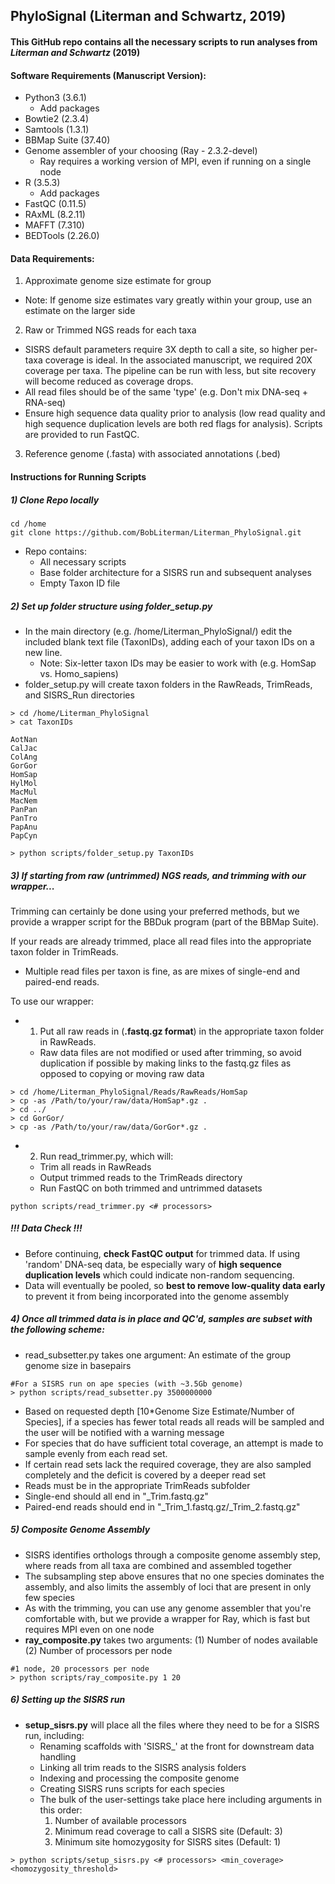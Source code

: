 ## **PhyloSignal (Literman and Schwartz, 2019)**  
#### This GitHub repo contains all the necessary scripts to run analyses from *Literman and Schwartz* (2019)

#### **Software Requirements** (Manuscript Version):
* Python3 (3.6.1)
  * Add packages  
* Bowtie2 (2.3.4)  
* Samtools (1.3.1)  
* BBMap Suite (37.40)  
* Genome assembler of your choosing (Ray - 2.3.2-devel)  
  *  Ray requires a working version of MPI, even if running on a single node
* R (3.5.3)  
  * Add packages  
* FastQC (0.11.5)
* RAxML (8.2.11)
* MAFFT (7.310)
* BEDTools (2.26.0)

#### **Data Requirements:**
1) Approximate genome size estimate for group  
* Note: If genome size estimates vary greatly within your group, use an estimate on the larger side    

2) Raw or Trimmed NGS reads for each taxa  
* SISRS default parameters require 3X depth to call a site, so higher per-taxa coverage is ideal. In the associated manuscript, we required 20X coverage per taxa. The pipeline can be run with less, but site recovery will become  reduced as coverage drops.
* All read files should be of the same 'type' (e.g. Don't mix DNA-seq + RNA-seq)
* Ensure high sequence data quality prior to analysis (low read quality and high sequence duplication levels are both red flags for analysis). Scripts are provided to run FastQC.


3) Reference genome (.fasta) with associated annotations (.bed)

#### **Instructions for Running Scripts**

##### 1) Clone Repo locally
```
cd /home
git clone https://github.com/BobLiterman/Literman_PhyloSignal.git
```
* Repo contains:  
  * All necessary scripts
  * Base folder architecture for a SISRS run and subsequent analyses
  * Empty Taxon ID file

##### 2) Set up folder structure using folder_setup.py
* In the main directory (e.g. /home/Literman_PhyloSignal/) edit the included blank text file (TaxonIDs), adding each of your taxon IDs on a new line.  
  * Note: Six-letter taxon IDs may be easier to work with (e.g. HomSap vs. Homo_sapiens)
* folder_setup.py will create taxon folders in the RawReads, TrimReads, and SISRS_Run directories  

```
> cd /home/Literman_PhyloSignal
> cat TaxonIDs

AotNan
CalJac
ColAng
GorGor
HomSap
HylMol
MacMul
MacNem
PanPan
PanTro
PapAnu
PapCyn

> python scripts/folder_setup.py TaxonIDs
```

##### 3) If starting from raw (untrimmed) NGS reads, and trimming with our wrapper...  
Trimming can certainly be done using your preferred methods, but we provide a wrapper script for the BBDuk program (part of the BBMap Suite).  

If your reads are already trimmed, place all read files into the appropriate taxon folder in TrimReads.  

  * Multiple read files per taxon is fine, as are mixes of single-end and paired-end reads.

To use our wrapper:

* 1) Put all raw reads in (**.fastq.gz format**) in the appropriate taxon folder in RawReads.  
  * Raw data files are not modified or used after trimming, so avoid duplication if possible by making links to the fastq.gz files as opposed to copying or moving raw data  

```
> cd /home/Literman_PhyloSignal/Reads/RawReads/HomSap
> cp -as /Path/to/your/raw/data/HomSap*.gz .
> cd ../
> cd GorGor/
> cp -as /Path/to/your/raw/data/GorGor*.gz .
```

* 2) Run read_trimmer.py, which will:  
  * Trim all reads in RawReads
  * Output trimmed reads to the TrimReads directory  
  * Run FastQC on both trimmed and untrimmed datasets  

```
python scripts/read_trimmer.py <# processors>
```  

##### !!! Data Check !!!
* Before continuing, **check FastQC output** for trimmed data. If using 'random' DNA-seq data, be especially wary of **high sequence duplication levels** which could indicate non-random sequencing.
* Data will eventually be pooled, so **best to remove low-quality data early** to prevent it from being incorporated into the genome assembly

##### 4) Once all trimmed data is in place and QC'd, samples are subset with the following scheme:  
* read_subsetter.py takes one argument: An estimate of the group genome size in basepairs  

```
#For a SISRS run on ape species (with ~3.5Gb genome)
> python scripts/read_subsetter.py 3500000000
```
* Based on requested depth [10*Genome Size Estimate/Number of Species], if a species has fewer total reads all reads will be sampled and the user will be notified with a warning message  
* For species that do have sufficient total coverage, an attempt is made to sample evenly from each read set.
* If certain read sets lack the required coverage, they are also sampled completely and the deficit is covered by a deeper read set
* Reads must be in the appropriate TrimReads subfolder
* Single-end should all end in "_Trim.fastq.gz"
* Paired-end reads should end in "_Trim_1.fastq.gz/_Trim_2.fastq.gz"  

##### 5) Composite Genome Assembly  
* SISRS identifies orthologs through a composite genome assembly step, where reads from all taxa are combined and assembled together  
* The subsampling step above ensures that no one species dominates the assembly, and also limits the assembly of loci that are present in only few species  
* As with the trimming, you can use any genome assembler that you're comfortable with, but we provide  a wrapper for Ray, which is fast but requires MPI even on one node  
* **ray_composite.py** takes two arguments: (1) Number of nodes available (2) Number of processors per node  
```
#1 node, 20 processors per node
> python scripts/ray_composite.py 1 20
```

##### 6) Setting up the SISRS run  
* **setup_sisrs.py** will place all the files where they need to be for a SISRS run, including:
  * Renaming scaffolds with 'SISRS_' at the front for downstream data handling  
  * Linking all trim reads to the SISRS analysis folders  
  * Indexing and processing the composite genome  
  * Creating SISRS runs scripts for each species  
  * The bulk of the user-settings take place here including arguments in this order:  
    1) Number of available processors  
    2) Minimum read coverage to call a SISRS site (Default: 3)   
    3) Minimum site homozygosity for SISRS sites (Default: 1)  

```
> python scripts/setup_sisrs.py <# processors> <min_coverage> <homozygosity_threshold>
```
